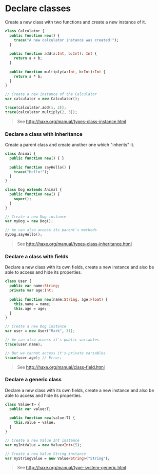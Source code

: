 # Declare classes

Create a new class with two functions and create a new instance of it.

```haxe
class Calculator {
  public function new() {
    trace("A new calculator instance was created!");
  }
  
  public function add(a:Int, b:Int): Int {
    return a + b;
  }
  
  public function multiply(a:Int, b:Int):Int {
    return a * b;
  }
}

// Create a new instance of the Calculator
var calculator = new Calculator();

trace(calculator.add(1, 2));
trace(calculator.multiply(2, 3));
```
> See <http://haxe.org/manual/types-class-instance.html>

### Declare a class with inheritance

Create a parent class and create another one which "inherits" it.

```haxe
class Animal {
  public function new() { }
  
  public function sayHello() {
    trace("Hello!");
  }
}

class Dog extends Animal {
  public function new() {
    super();
  }
}

// Create a new Dog instance
var myDog = new Dog();

// We can also access its parent's methods
myDog.sayHello();
```
> See <http://haxe.org/manual/types-class-inheritance.html>

### Declare a class with fields

Declare a new class with its own fields, create a new instance and also be able to access and hide its properties.

```haxe
class User {
  public var name:String;
  private var age:Int;
  
  public function new(name:String, age:Float) {
    this.name = name;
    this.age = age;
  }
}

// Create a new Dog instance
var user = new User("Mark", 31);

// We can also access it's public variables
trace(user.name);

// But we cannot access it's private variables
trace(user.age); // Error; 
```
> See <http://haxe.org/manual/class-field.html>

### Declare a generic class 

Declare a new class with its own fields, create a new instance and also be able to access and hide its properties.

```haxe
class Value<T> {
  public var value:T;
  
  public function new(value:T) {
    this.value = value;
  }
}

// Create a new Value Int instance
var myIntValue = new Value<Int>(5);

// Create a new Value String instance
var myStringValue = new Value<String>("String");

```
> See <http://haxe.org/manual/type-system-generic.html>
